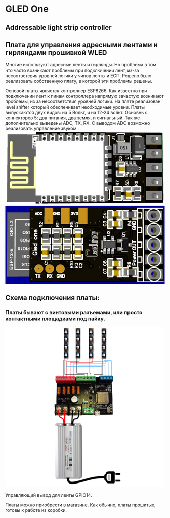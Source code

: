 # GLED One
## Addressable light strip controller

## Плата для управления адресными лентами и гирляндами прошивкой WLED

Многие используют адресные ленты и гирлянды. Но проблема в том что часто возникают проблемы при подключении лент, из-за несоответсвия уровней логики у чипов ленты и ЕСП. Решено было реализовать собственную плату, в которой эти проблемы решены.

Основой платы является контроллер ESP8266. Как известно при подключении лент к пинам контроллера напрямую зачастую возникают проблемы, из за несоответствия уровней логики. На плате реализован level shifter который обеспечивает необходимые уровни. 
Платы выпускаются двух видов:  на 5 Вольт, и на 12-24 вольт.
 Основных коннекторов 5: два питания, два земля, и сигнальный.
Так же дополнительно выведены ADC, TX, RX. С выводом ADC возможно реализовать управление звуком.
![image](Face.png)
![image](Noconnector.jpg)

## Схема подключения платы:
### Платы бывают с винтовыми разъемами, или просто контактными площадками под пайку. 
![image](https://github.com/Ge1mer/GLED/blob/85e838878954695fee5867c8564cc7ca5f9188ce/Main.jpg)

Управляющий вывод для ленты GPIO14.

Платы можно приобрести в [магазине](https://espdomofon.ru/). Как обычно, платы прошитые, готовы к работе из коробки.
